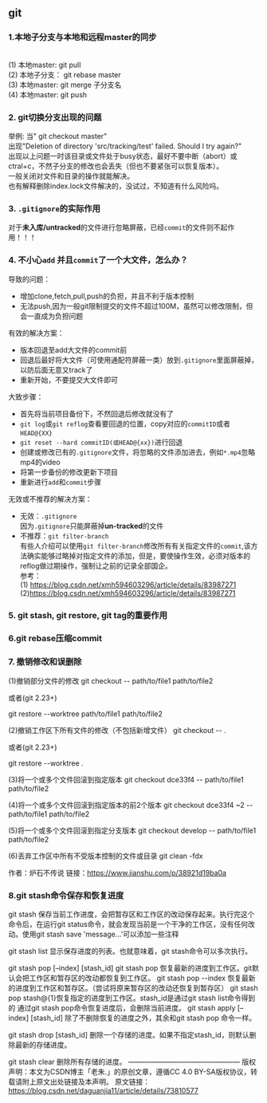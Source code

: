## git
### 1.本地子分支与本地和远程master的同步
<br> (1) 本地master:  git pull
<br> (2) 本地子分支：  git rebase master
<br> (3) 本地master:  git merge 子分支名
<br> (4) 本地master:  git push

### 2. git切换分支出现的问题
举例:
当" git checkout master"<br>
出现"Deletion of directory 'src/tracking/test' failed. Should I try again?"<br>
出现以上问题一时该目录或文件处于busy状态，最好不要中断（abort）或ctral+c，不然子分支的修改也会丢失（但也不要紧张可以恢复版本）。<br>
一般关闭对文件和目录的操作就能解决。<br>
也有解释删除index.lock文件解决的，没试过，不知道有什么风险吗。


### 3. `.gitignore`的实际作用
对于**未入库/untracked**的文件进行忽略屏蔽，已经`commit`的文件则不起作用！！！

### 4. 不小心`add` 并且`commit`了一个大文件，怎么办？
导致的问题：
 - 增加clone,fetch,pull,push的负担，并且不利于版本控制
 - 无法push,因为一般git限制提交的文件不超过100M，虽然可以修改限制，但会一直成为负担问题

有效的解决方案：<br>
- 版本回退至add大文件的commit前
- 回退后最好将大文件（可使用通配符屏蔽一类）放到`.gitignore`里面屏蔽掉，以防后面无意又track了
- 重新开始，不要提交大文件即可

大致步骤：
-  首先将当前项目备份下，不然回退后修改就没有了
-  `git log`或`git reflog`查看要回退的位置，copy对应的`commitID`或者`HEAD@{XX}`
-  `git reset --hard commitID(或HEAD@{xx})`进行回退
-   创建或修改已有的`.gitignore`文件，将忽略的文件添加进去，例如`*.mp4`忽略mp4的video
-   将第一步备份的修改更新下项目
-   重新进行`add`和`commit`步骤

无效或不推荐的解决方案：<br>
- 无效：`.gitignore`<br>
  因为`.gitignore`只能屏蔽掉**un-tracked**的文件
- 不推荐：`git filter-branch`<br>
  有些人介绍可以使用`git filter-branch`修改所有有关指定文件的`commit`,该方法确实能够过略掉对指定文件的添加，但是，要使操作生效，必须对版本的reflog做过期操作，强制让之前的记录全部国企。<br>
  参考：<br>
       (1) https://blog.csdn.net/xmh594603296/article/details/83987271<br>
       (2)https://blog.csdn.net/xmh594603296/article/details/83987271<br>

### 5. git stash, git restore, git tag的重要作用


### 6.git rebase压缩commit


### 7. 撤销修改和误删除
(1)撤销部分文件的修改
git checkout -- path/to/file1 path/to/file2

或者(git 2.23+)

git restore --worktree path/to/file1 path/to/file2

(2)撤销工作区下所有文件的修改（不包括新增文件）
git checkout -- .

或者(git 2.23+)

git restore --worktree .

(3)将一个或多个文件回滚到指定版本
git checkout dce33f4 -- path/to/file1 path/to/file2

(4)将一个或多个文件回滚到指定版本的前2个版本
git checkout dce33f4 ~2 -- path/to/file1 path/to/file2

(5)将一个或多个文件回滚到指定分支版本
git checkout develop -- path/to/file1 path/to/file2

(6)丢弃工作区中所有不受版本控制的文件或目录
git clean -fdx

作者：炉石不传说
链接：https://www.jianshu.com/p/38921d19ba0a

### 8.git stash命令保存和恢复进度
git stash
保存当前工作进度，会把暂存区和工作区的改动保存起来。执行完这个命令后，在运行git status命令，就会发现当前是一个干净的工作区，没有任何改动。使用git stash save 'message...'可以添加一些注释

git stash list
显示保存进度的列表。也就意味着，git stash命令可以多次执行。

git stash pop [–index] [stash_id]
git stash pop 恢复最新的进度到工作区。git默认会把工作区和暂存区的改动都恢复到工作区。
git stash pop --index 恢复最新的进度到工作区和暂存区。（尝试将原来暂存区的改动还恢复到暂存区）
git stash pop stash@{1}恢复指定的进度到工作区。stash_id是通过git stash list命令得到的
通过git stash pop命令恢复进度后，会删除当前进度。
git stash apply [–index] [stash_id]
除了不删除恢复的进度之外，其余和git stash pop 命令一样。

git stash drop [stash_id]
删除一个存储的进度。如果不指定stash_id，则默认删除最新的存储进度。

git stash clear
删除所有存储的进度。
————————————————
版权声明：本文为CSDN博主「老朱.」的原创文章，遵循CC 4.0 BY-SA版权协议，转载请附上原文出处链接及本声明。
原文链接：https://blog.csdn.net/daguanjia11/article/details/73810577
